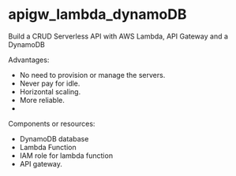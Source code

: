 # apigw_lambda_dynamoDB
 Build a CRUD Serverless API with AWS Lambda, API Gateway and a DynamoDB

Advantages:
* No need to provision or manage the servers.
* Never pay for idle.
* Horizontal scaling.
* More reliable.
* 
Components or resources:
* DynamoDB database
* Lambda Function
* IAM role for lambda function
* API gateway.
